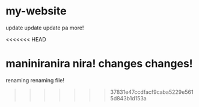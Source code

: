 # my-website

update update update pa more!

<<<<<<< HEAD

maniniranira nira!
changes changes!
=======
renaming renaming file! 
>>>>>>> 37831e47ccdfacf9caba5229e5615d843b1d153a
